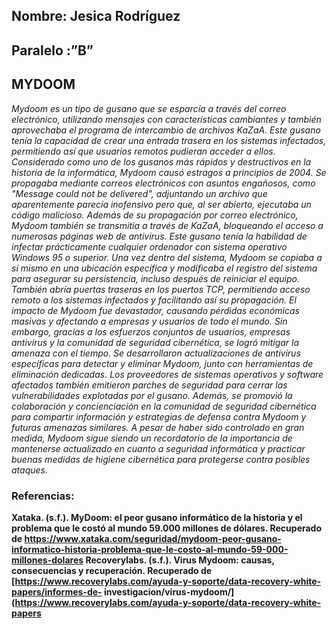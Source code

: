 
## **Nombre: Jesica Rodríguez**
## **Paralelo :”B”**

## **MYDOOM**

*Mydoom es un tipo de gusano que se esparcía a través del correo electrónico, utilizando mensajes con características cambiantes y también aprovechaba el 
programa de intercambio de archivos KaZaA. Este gusano tenía la capacidad de crear una entrada trasera en los sistemas infectados, permitiendo así que usuarios
 remotos pudieran acceder a ellos. Considerado como  uno de los gusanos más rápidos y destructivos en la 
historia de la informática, Mydoom causó estragos a principios de 2004. Se propagaba mediante correos electrónicos con asuntos engañosos, 
como "Message could not be delivered", adjuntando un archivo que aparentemente parecía inofensivo pero que, al ser abierto, ejecutaba un código malicioso.
Además de su propagación por correo electrónico, Mydoom también se transmitía a través de KaZaA, bloqueando el acceso a numerosas páginas web de antivirus.
Este gusano tenía la habilidad de infectar prácticamente cualquier ordenador con sistema operativo Windows 95 o superior. Una vez dentro del sistema, 
Mydoom se copiaba a sí mismo en una ubicación específica y modificaba el registro del sistema para asegurar su persistencia, incluso después de reiniciar el
equipo. También abría puertas traseras en los puertos TCP, permitiendo acceso remoto a los sistemas infectados y facilitando así su propagación.
El impacto de Mydoom fue devastador, causando pérdidas económicas masivas y afectando a empresas y usuarios de todo el mundo. Sin embargo, gracias a los esfuerzos
conjuntos de usuarios, empresas antivirus y la comunidad de seguridad cibernética, se logró mitigar la amenaza con el tiempo. 
Se desarrollaron actualizaciones de antivirus específicas para detectar y eliminar Mydoom, junto con herramientas de eliminación dedicadas.
Los proveedores de sistemas operativos y software afectados también emitieron parches de seguridad para cerrar las vulnerabilidades explotadas por el gusano. 
Además, se promovió la colaboración y concienciación en la comunidad de seguridad cibernética para compartir información y estrategias de defensa contra Mydoom 
y futuras amenazas similares. A pesar de haber sido controlado en gran medida, Mydoom sigue siendo un recordatorio de la importancia de mantenerse
actualizado en cuanto a seguridad informática y practicar buenas medidas de higiene cibernética para protegerse contra posibles ataques.*
### **Referencias:**
**Xataka. (s.f.). MyDoom: el peor gusano informático de la historia y el problema que le costó al mundo 59.000 millones de dólares. Recuperado de https://www.xataka.com/seguridad/mydoom-peor-gusano-informatico-historia-problema-que-le-costo-al-mundo-59-000-millones-dolares
Recoverylabs. (s.f.). Virus Mydoom: causas, consecuencias y recuperación. Recuperado de [https://www.recoverylabs.com/ayuda-y-soporte/data-recovery-white-papers/informes-de-
investigacion/virus-mydoom/](https://www.recoverylabs.com/ayuda-y-soporte/data-recovery-white-papers**
